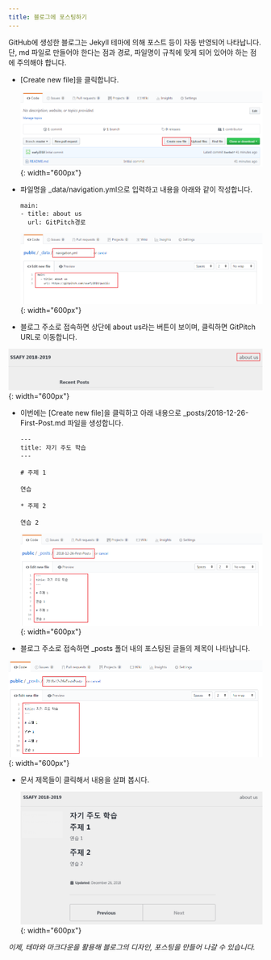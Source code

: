 ```yaml
---
title: 블로그에 포스팅하기
---
```


GitHub에 생성한 블로그는 Jekyll 테마에 의해 포스트 등이 자동 반영되어 나타납니다.
단, md 파일로 만들어야 한다는 점과 경로, 파일명이 규칙에 맞게 되어 있어야 하는 점에 주의해야 합니다.

* \[Create new file]을 클릭합니다.

  ![Create New File](../images/03-01_Create-New-File.png){: width="600px"}


* 파일명을 \_data/navigation.yml으로 입력하고 내용을 아래와 같이 작성합니다.

  ```
  main:
  - title: about us
    url: GitPitch경로
  ```
  
  ![Create Navigation](../images/05-02-Create-Navigation.png){: width="600px"}

    
*  블로그 주소로 접속하면 상단에 about us라는 버튼이 보이며, 클릭하면 GitPitch URL로 이동합니다.

  ![About Us](../images/05-03-About-Us.png){: width="600px"}


* 이번에는 \[Create new file]을 클릭하고 아래 내용으로 \_posts/2018-12-26-First-Post.md 파일을 생성합니다.
  ```
  ---
  title: 자기 주도 학습
  ---

  # 주제 1

  연습

  * 주제 2

  연습 2
  ```

  ![New Post](../images/05-04-New-Post.png){: width="600px"}


*  블로그 주소로 접속하면 \_posts 폴더 내의 포스팅된 글들의 제목이 나타납니다.

  ![05-05-Show-Posts](../images/05-04-New-Post.png){: width="600px"}


* 문서 제목들이 클릭해서 내용을 살펴 봅시다.

  ![Read Post](../images/05-06-Read-Post.png){: width="600px"}


*이제, 테마와 마크다운을 활용해 블로그의 디자인, 포스팅을 만들어 나갈 수 있습니다.*


